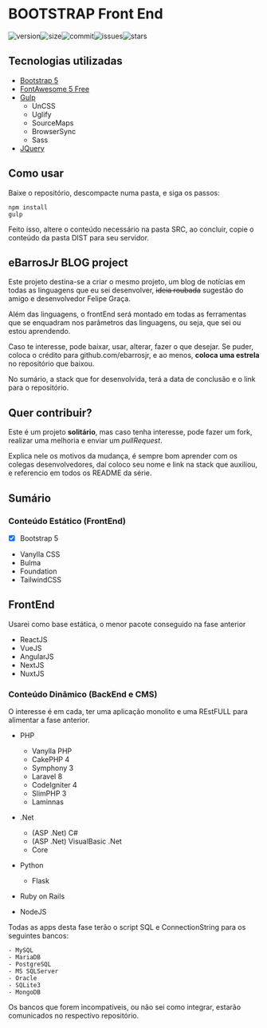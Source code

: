 # BOOTSTRAP Front End
<img alt="version" src="https://img.shields.io/github/package-json/v/ebarrosjr/barrosblog-bs5" /><img alt="size" src="https://img.shields.io/github/repo-size/ebarrosjr/barrosblog-bs5" /><img alt="commit" src="https://img.shields.io/github/last-commit/ebarrosjr/barrosblog-bs5" /><img alt="issues" src="https://img.shields.io/github/issues/ebarrosjr/barrosblog-bs5" /><img alt="stars" src="https://img.shields.io/github/stars/ebarrosjr/barrosblog-bs5" />


## Tecnologias utilizadas

- [Bootstrap 5](https://getbootstrap.com)
- [FontAwesome 5 Free](https://fontawesome.com/)
- [Gulp](https://gulpjs.com/)
    - UnCSS
    - Uglify
    - SourceMaps
    - BrowserSync
    - Sass
- [JQuery](https://jquery.com/)

## Como usar

Baixe o repositório, descompacte numa pasta, e siga os passos:

    npm install
    gulp

Feito isso, altere o conteúdo necessário na pasta SRC, ao concluir, copie o conteúdo da pasta DIST para seu servidor.


## eBarrosJr BLOG project

Este projeto destina-se a criar o mesmo projeto, um blog de notícias em todas as linguagens que eu sei desenvolver, ~~ideia roubada~~ sugestão do amigo e desenvolvedor Felipe Graça.

Além das linguagens, o frontEnd será montado em todas as ferramentas que se enquadram nos parâmetros das linguagens, ou seja, que sei ou estou aprendendo.

Caso te interesse, pode baixar, usar, alterar, fazer o que desejar. Se puder, coloca o crédito para github.com/ebarrosjr, e ao menos, **coloca uma estrela** no repositório que baixou.

No sumário, a stack que for desenvolvida, terá a data de conclusão e o link para o repositório.

## Quer contribuir?

Este é um projeto **solitário**, mas caso tenha interesse, pode fazer um fork, realizar uma melhoria e enviar um *pullRequest*. 

Explica nele os motivos da mudança, é sempre bom aprender com os colegas desenvolvedores, daí coloco seu nome e link na stack que auxiliou, e referencio em todos os README da série.

## Sumário
### Conteúdo Estático (FrontEnd)

- [X] Bootstrap 5
- Vanylla CSS
- Bulma
- Foundation
- TailwindCSS

## FrontEnd
Usarei como base estática, o menor pacote conseguido na fase anterior

- ReactJS
- VueJS
- AngularJS
- NextJS
- NuxtJS

### Conteúdo Dinâmico (BackEnd e CMS)
O interesse é em cada, ter uma aplicação monolito e uma REstFULL para alimentar a fase anterior.

- PHP
    - Vanylla PHP
    - CakePHP 4
    - Symphony 3
    - Laravel 8
    - CodeIgniter 4
    - SlimPHP 3
    - Laminnas

- .Net
    - (ASP .Net) C#
    - (ASP .Net) VisualBasic .Net
    - Core

- Python
    - Flask

- Ruby on Rails
- NodeJS

Todas as apps desta fase terão o script SQL e ConnectionString para os seguintes bancos:

    - MySQL
    - MariaDB
    - PostgreSQL
    - MS SQLServer
    - Oracle
    - SQLite3
    - MongoDB

Os bancos que forem incompatíveis, ou não sei como integrar, estarão comunicados no respectivo repositório.
